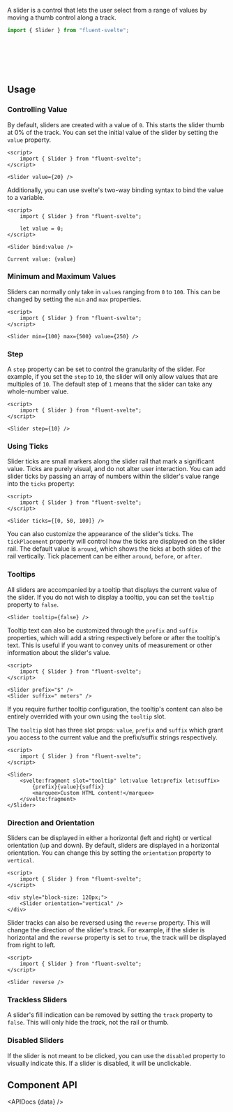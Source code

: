 <script lang="ts">
    import { Slider, Button, InfoBar } from "$lib";
    import { Showcase, APIDocs } from "$site/lib";

    import data from "$lib/Slider/Slider.svelte?sveld&raw";
</script>

A slider is a control that lets the user select from a range of values by moving a thumb control along a track.

```ts
import { Slider } from "fluent-svelte";
```

<Showcase columns={4} columnWidth="120px" repl="461bd056ac7b4c7a920354256560b0a4">
    <div style="display: contents" on:mousedown|stopPropagation>
        <Slider />
        <Slider value={10000} step={10000} max={30000} ticks={[10000, 20000]} suffix="cm" />
        <Slider value={80} max={200} reverse />
        <Slider value={50} disabled />
        <div style="block-size: 72px;">
            <Slider orientation="vertical" value={24} />
        </div>
        <Slider orientation="vertical" value={50} reverse />
        <Slider orientation="vertical" value={76} track={false} ticks={[24, 50, 76]} tickPlacement="after" />
        <Slider orientation="vertical" value={24} disabled />
    </div>
</Showcase>

## Usage

### Controlling Value

By default, sliders are created with a value of `0`. This starts the slider thumb at 0% of the track. You can set the initial value of the slider by setting the `value` property.

```svelte example
<script>
	import { Slider } from "fluent-svelte";
</script>

<Slider value={20} />
```

Additionally, you can use svelte's two-way binding syntax to bind the value to a variable.

```svelte example
<script>
	import { Slider } from "fluent-svelte";

	let value = 0;
</script>

<Slider bind:value />

Current value: {value}
```

### Minimum and Maximum Values

Sliders can normally only take in `value`s ranging from `0` to `100`. This can be changed by setting the `min` and `max` properties.

```svelte example
<script>
	import { Slider } from "fluent-svelte";
</script>

<Slider min={100} max={500} value={250} />
```

### Step

A `step` property can be set to control the granularity of the slider. For example, if you set the `step` to `10`, the slider will only allow values that are multiples of `10`. The default step of `1` means that the slider can take any whole-number value.

```svelte example
<script>
	import { Slider } from "fluent-svelte";
</script>

<Slider step={10} />
```

### Using Ticks

Slider ticks are small markers along the slider rail that mark a significant value. Ticks are purely visual, and do not alter user interaction. You can add slider ticks by passing an array of numbers within the slider's value range into the `ticks` property:

```svelte example
<script>
	import { Slider } from "fluent-svelte";
</script>

<Slider ticks={[0, 50, 100]} />
```

You can also customize the appearance of the slider's ticks. The `tickPlacement` property will control how the ticks are displayed on the slider rail. The default value is `around`, which shows the ticks at both sides of the rail vertically. Tick placement can be either `around`, `before`, or `after`.

### Tooltips

All sliders are accompanied by a tooltip that displays the current value of the slider. If you do not wish to display a tooltip, you can set the `tooltip` property to `false`.

```svelte
<Slider tooltip={false} />
```

Tooltip text can also be customized through the `prefix` and `suffix` properties, which will add a string respectively before or after the tooltip's text. This is useful if you want to convey units of measurement or other information about the slider's value.

```svelte example
<script>
	import { Slider } from "fluent-svelte";
</script>

<Slider prefix="$" />
<Slider suffix=" meters" />
```

If you require further tooltip configuration, the tooltip's content can also be entirely overrided with your own using the `tooltip` slot.

The `tooltip` slot has three slot props: `value`, `prefix` and `suffix` which grant you access to the current value and the prefix/suffix strings respectively.

```svelte example
<script>
	import { Slider } from "fluent-svelte";
</script>

<Slider>
	<svelte:fragment slot="tooltip" let:value let:prefix let:suffix>
		{prefix}{value}{suffix}
		<marquee>Custom HTML content!</marquee>
	</svelte:fragment>
</Slider>
```

### Direction and Orientation

Sliders can be displayed in either a horizontal (left and right) or vertical orientation (up and down). By default, sliders are displayed in a horizontal orientation. You can change this by setting the `orientation` property to `vertical`.

```svelte example
<script>
	import { Slider } from "fluent-svelte";
</script>

<div style="block-size: 120px;">
	<Slider orientation="vertical" />
</div>
```

Slider tracks can also be reversed using the `reverse` property. This will change the direction of the slider's track. For example, if the slider is horizontal and the `reverse` property is set to `true`, the track will be displayed from right to left.

```svelte example
<script>
	import { Slider } from "fluent-svelte";
</script>

<Slider reverse />
```

### Trackless Sliders

A slider's fill indication can be removed by setting the `track` property to `false`. This will only hide the _track_, not the rail or thumb.

### Disabled Sliders

If the slider is not meant to be clicked, you can use the `disabled` property to visually indicate this. If a slider is disabled, it will be unclickable.

## Component API

<APIDocs {data} />
